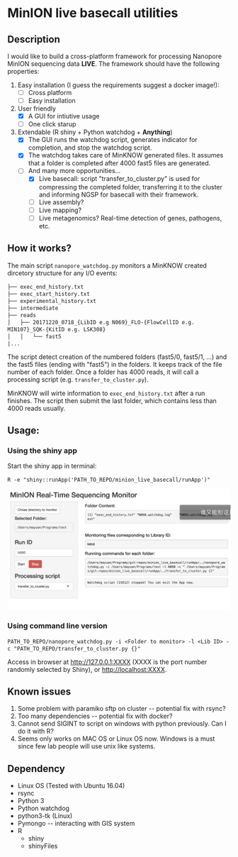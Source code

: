 # MinION live basecall utilities

## Description

I would like to build a cross-platform framework for processing Nanopore MinION sequencing data **LIVE**. The framework should have the following properties:
1. Easy installation (I guess the requirements suggest a docker image!): 
	- [ ] Cross platform
	- [ ] Easy installation
2. User friendly
	- [x] A GUI for intiutive usage	
	- [ ] One click starup
3. Extendable (R shiny + Python watchdog + **Anything**)
    - [x] The GUI runs the watchdog script, generates indicator for completion, and stop the watchdog script.
    - [x] The watchdog takes care of MinKNOW generated files. It assumes that a folder is completed after 4000 fast5 files are generated.
    - [ ] And many more opportunities... 
    	- [x] Live basecall: script "transfer_to_cluster.py" is used for compressing the completed folder, transferring it to the cluster and informing NGSP for basecall with their framework.
    	- [ ] Live assembly?
    	- [ ] Live mapping?
    	- [ ] Live metagenomics? Real-time detection of genes, pathogens, etc.

## How it works?

The main script `nanopore_watchdog.py` monitors a MinKNOW created dircetory structure for any I/O events:

```
├── exec_end_history.txt
├── exec_start_history.txt
├── experimental_history.txt
├── intermediate
├── reads
│   ├── 20171220_0718_{LibID e.g N069}_FLO-{FlowCellID e.g. MIN107}_SQK-{KitID e.g. LSK308}
│   │   └── fast5
|...
```

The script detect creation of the numbered folders (fast5/0, fast5/1, ...) and the fast5 files (ending with "fast5") in the folders. It keeps track of the file number of each folder. Once a folder has 4000 reads, it will call a processing script (e.g. `transfer_to_cluster.py`).

MinKNOW will wirte information to `exec_end_history.txt` after a run finishes. The script then submit the last folder, which contains less than 4000 reads usually.

## Usage:

### Using the shiny app

Start the shiny app in terminal:
```{sh}
R -e "shiny::runApp('PATH_TO_REPO/minion_live_basecall/runApp')"
```
![](watchdog_shinyApp.png)

### Using command line version
```{sh}
PATH_TO_REPO/nanopore_watchdog.py -i <Folder to monitor> -l <Lib ID> -c "PATH_TO_REPO/transfer_to_cluster.py {}"
```

Access in browser at <http://127.0.0.1:XXXX> (XXXX is the port number randomly selected by Shiny), or <http://localhost:XXXX>.

## Known issues
1. Some problem with paramiko sftp on cluster -- potential fix with rsync?
2. Too many dependencies -- potential fix with docker?
3. Cannot send SIGINT to script on windows with python previously. Can I do it with R?
4. Seems only works on MAC OS or Linux OS now. Windows is a must since few lab people will use unix like systems.

## Dependency
* Linux OS (Tested with Ubuntu 16.04)
* rsync
* Python 3
* Python watchdog
* python3-tk (Linux)
* Pymongo -- interacting with GIS system
* R
	- shiny
	- shinyFiles

